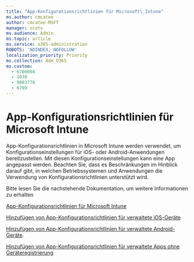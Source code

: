 ```yaml
---
title: "App-Konfigurationsrichtlinien für Microsoft\_Intune"
ms.author: cmcatee
author: cmcatee-MSFT
manager: scotv
ms.audience: Admin
ms.topic: article
ms.service: o365-administration
ROBOTS: 'NOINDEX, NOFOLLOW'
localization_priority: Priority
ms.collection: Adm_O365
ms.custom:
  - 6700004
  - 1030
  - 9003770
  - 6709
---
```


# <a name="app-configuration-policies-for-microsoft-intune"></a>App-Konfigurationsrichtlinien für Microsoft Intune

App-Konfigurationsrichtlinien in Microsoft Intune werden verwendet, um Konfigurationseinstellungen für iOS- oder Android-Anwendungen bereitzustellen. Mit diesen Konfigurationseinstellungen kann eine App angepasst werden. Beachten Sie, dass es Beschränkungen im Hinblick darauf gibt, in welchen Betriebssystemen und Anwendungen die Verwendung von Konfigurationsrichtlinien unterstützt wird.

Bitte lesen Sie die nachstehende Dokumentation, um weitere Informationen zu erhalten

[App-Konfigurationsrichtlinien für Microsoft Intune](https://docs.microsoft.com/intune/app-configuration-policies-overview)  

[Hinzufügen von App-Konfigurationsrichtlinien für verwaltete iOS-Geräte](https://docs.microsoft.com/intune/app-configuration-policies-use-ios)  

[Hinzufügen von App-Konfigurationsrichtlinien für verwaltete Android-Geräte](https://docs.microsoft.com/intune/app-configuration-policies-use-android).

[Hinzufügen von App-Konfigurationsrichtlinien für verwaltete Apps ohne Geräteregistrierung](https://docs.microsoft.com/intune/app-configuration-policies-managed-app)
